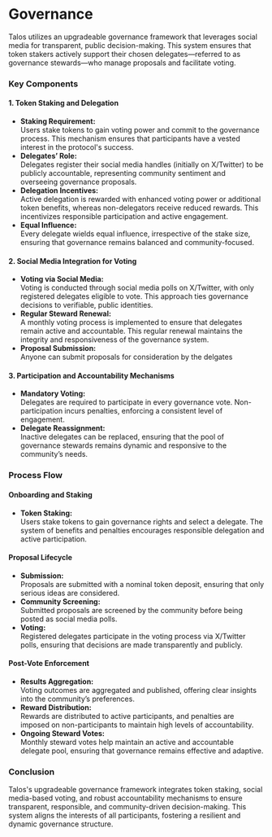 # Governance

Talos utilizes an upgradeable governance framework that leverages social media for transparent, public decision-making. This system ensures that token stakers actively support their chosen delegates—referred to as governance stewards—who manage proposals and facilitate voting.

### Key Components

#### 1. Token Staking and Delegation

* **Staking Requirement:**\
  Users stake tokens to gain voting power and commit to the governance process. This mechanism ensures that participants have a vested interest in the protocol's success.
* **Delegates’ Role:**\
  Delegates register their social media handles (initially on X/Twitter) to be publicly accountable, representing community sentiment and overseeing governance proposals.
* **Delegation Incentives:**\
  Active delegation is rewarded with enhanced voting power or additional token benefits, whereas non-delegators receive reduced rewards. This incentivizes responsible participation and active engagement.
* **Equal Influence:**\
  Every delegate wields equal influence, irrespective of the stake size, ensuring that governance remains balanced and community-focused.

#### 2. Social Media Integration for Voting

* **Voting via Social Media:**\
  Voting is conducted through social media polls on X/Twitter, with only registered delegates eligible to vote. This approach ties governance decisions to verifiable, public identities.
* **Regular Steward Renewal:**\
  A monthly voting process is implemented to ensure that delegates remain active and accountable. This regular renewal maintains the integrity and responsiveness of the governance system.
* **Proposal Submission:**\
  Anyone can submit proposals for consideration by the delgates

#### 3. Participation and Accountability Mechanisms

* **Mandatory Voting:**\
  Delegates are required to participate in every governance vote. Non-participation incurs penalties, enforcing a consistent level of engagement.
* **Delegate Reassignment:**\
  Inactive delegates can be replaced, ensuring that the pool of governance stewards remains dynamic and responsive to the community’s needs.

### Process Flow

#### Onboarding and Staking

* **Token Staking:**\
  Users stake tokens to gain governance rights and select a delegate. The system of benefits and penalties encourages responsible delegation and active participation.

#### Proposal Lifecycle

* **Submission:**\
  Proposals are submitted with a nominal token deposit, ensuring that only serious ideas are considered.
* **Community Screening:**\
  Submitted proposals are screened by the community before being posted as social media polls.
* **Voting:**\
  Registered delegates participate in the voting process via X/Twitter polls, ensuring that decisions are made transparently and publicly.

#### Post-Vote Enforcement

* **Results Aggregation:**\
  Voting outcomes are aggregated and published, offering clear insights into the community’s preferences.
* **Reward Distribution:**\
  Rewards are distributed to active participants, and penalties are imposed on non-participants to maintain high levels of accountability.
* **Ongoing Steward Votes:**\
  Monthly steward votes help maintain an active and accountable delegate pool, ensuring that governance remains effective and adaptive.

### Conclusion

Talos's upgradeable governance framework integrates token staking, social media-based voting, and robust accountability mechanisms to ensure transparent, responsible, and community-driven decision-making. This system aligns the interests of all participants, fostering a resilient and dynamic governance structure.
